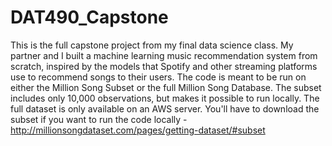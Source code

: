 # DAT490_Capstone
This is the full capstone project from my final data science class. My partner and I built a machine learning music recommendation system from scratch, inspired by the models that Spotify and other streaming platforms use to recommend songs to their users. 
The code is meant to be run on either the Million Song Subset or the full Million Song Database. The subset includes only 10,000 observations, but makes it possible to run locally. The full dataset is only available on an AWS server. You'll have to download the subset if you want to run the code locally - http://millionsongdataset.com/pages/getting-dataset/#subset
